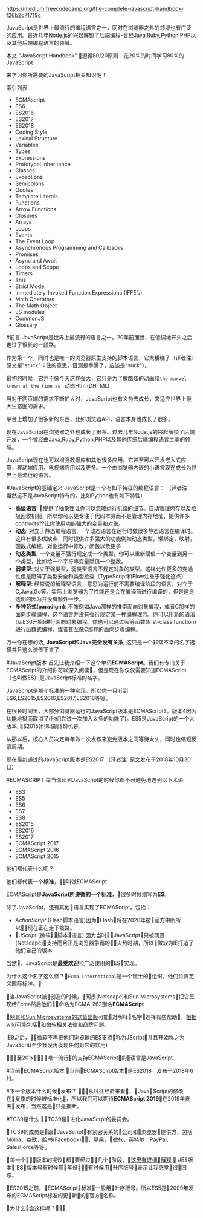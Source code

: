 https://medium.freecodecamp.org/the-complete-javascript-handbook-f26b2c71719c

JavaScript是世界上最流行的编程语言之一，同时在浏览器之外的领域也有广泛的应用。最近几年Node.js的兴起解锁了后端编程-曾经Java,Ruby,Python,PHP以及其他后端编程语言的领域。

本文 "JavaScript Handbook" 遵循80/20原则：花20%的时间学习80%的JavaScript

来学习你所需要的JavaScript相关知识吧！

索引列表
- ECMAscript
- ES6
- ES2016
- ES2017
- ES2018
- Coding Style
- Lexical Structure
- Variables
- Types
- Expressions
- Prototypal Inheritance
- Classes
- Exceptions
- Semicolons
- Quotes
- Template Literals
- Functions
- Arrow Functions
- Closures
- Arrays
- Loops
- Events
- The Event Loop
- Asynchronous Programming and Callbacks
- Promises
- Async and Await
- Loops and Scope
- Timers
- This
- Strict Mode
- Immediately-Invoked Function Expressions (IFFE’s)
- Math Operators
- The Math Object
- ES modules
- CommonJS
- Glossary

#前言
JavaScript是世界上最流行的语言之一。20年前面世，在低调地开头之后走过了很长的一段路。

作为第一个，同时也是唯一的浏览器原生支持的脚本语言，它太糟糕了（译者注:原文是"stuck"卡住的意思，目测是手滑了，应该是"suck"）。

最初的时候，它并不像今天这样强大，它只是为了做酷炫的动画和`the marvel known at the time as ` 动态Html(DHTML)

当对于网页端的需求不断扩大时，JavaScript也有义务去成长，来适应世界上最大生态圈的需求。

平台上增加了很多新的东西，比如浏览器API，语言本身也成长了很多。

现在JavaScript在浏览器之外也成长了很多。过去几年Node.js的兴起解锁了后端开发，一个曾经由Java,Ruby,Python,PHP以及其他传统后端编程语言主宰的领域。

JavaScript现在也可以增强数据库和其他很多应用。它甚至可以开发嵌入式应用，移动端应用，电视端应用以及更多。一个由浏览器内嵌的小语言现在成长为世界上最流行的语言。

#JavaScript的基础定义
JavaScript是一个有如下特征的编程语言：
（译者注：当然这不是JavaScript特有的，比如Python也有如下特性）
- **高级语言**: 提供了抽象性让你可以忽略运行机器的细节。自动管理内存以及垃圾回收机制，所以你可以更专注于代码本身而不是管理内存地址，提供许多contructs??让你使用功能强大的变量和对象。
- **动态**: 对立于静态编程语言, 一个动态语言在运行时做很多静态语言在编译时。这样有很多优缺点，同时提供许多强大的功能例如动态类型，懒绑定，映射，函数式编程，对象运行中修改，闭包以及更多
- **动态类型**: 一个变量不强行规定成一个类型。你可以重新赋值一个变量到另一个类型，比如给一个字符串变量赋值一个整数。
- **弱类型**: 对立于强类型，弱类型语言不规定对象的类型。这样允许更多的变通性但是阻碍了类型安全和类型检查（TypeScript和Flow注重于强化这点）
- **解释型**: 经常说的解释型语言，意思为运行前不需要编译阶段的语言，对立于C,Java,Go等。实际上浏览器为了性能还是会在编译前进行编译的，但是这是透明的因为并没有额外一步。
- **多种范式(paradigm)**: 不像例如Java那样的推崇面向对象编程，或者C那样的面向步骤编程，这个语言并没有强行规定某一种编程理念。你可以用新的语法(从ES6开始)进行面向对象编程。你也可以通过头等函数(frist-class function)进行函数式编程，或者甚至像C那样的面向步骤编程。

万一你在想的话, **JavaScript和Java完全没有关系**, 这只是一个非常不幸的名字选择并且这么流传下来了

#JavaScript版本
首先让我介绍一下这个单词**ECMAScript**。我们有专门关于ECMAScript的介绍你可以深入阅读，但是现在你仅仅需要知道ECMAScript（也叫做ES）是JavaScript标准的名字。

JavaScript是那个标准的一种实现。所以你一只听到 ES6,ES2015,ES2016,ES2017,ES2018等等。

在很长时间里，大部分浏览器运行的JavaScript版本是ECMAScript3。版本4因为功能地狱而取消了(他们尝试一次加入太多的功能了)。ES5是JavaScript的一个大版本, ES2015(也叫做ES6)也是。

从那以后，核心人员决定每年做一次发布来避免版本之间等待太久，同时也缩短反馈周期。

现在最新通过的JavaScript版本是ES2017
（译者注: 原文发布于2018年10月30日）

#ECMASCRIPT
每当你读到JavaScript的时候你都不可避免地遇到以下术语:
- ES3
- ES5
- ES6
- ES7
- ES8
- ES2015
- ES2016
- ES2017
- ECMAScript 2017
- ECMAScript 2016
- ECMAScript 2015

他们都代表什么呢？

他们都代表一个**标准**，叫做ECMAScript.

ECMAScript是**JavaScript所遵循的一个标准**，很多时候缩写为**ES**.

除了JavaScript，还有其他语言实现了ECMAScript，包括：
- *ActionScript* (Flash脚本语言)因为Flash将在2020年被官方中断所以现在正在走下坡路。
- *JScript* (微软脚本语言) 因为当时JavaScript只被网景(Netscape)支持而且正是浏览器争霸的火热时期，所以微软为IE打造了他们自己的版本


当然，JavaScript是**最受欢迎**和广泛使用的ES实现。

为什么这个名字这么怪？`Ecma International`是一个瑞士的组织，他们负责定义国际标准。

当JavaScript被创造的时候，网景(Netscape)和Sun Microsystems把它呈现给Ecma然后他们命名为ECMA-262别名**ECMAScript**

[网景和Sun Microsystems的这篇出版](https://web.archive.org/web/20070916144913/http://wp.netscape.com/newsref/pr/newsrelease67.html)可能对解释名字选择有些帮助，[根据wiki](https://en.wikipedia.org/wiki/ECMAScript)可能包括和微软相关法律和品牌问题。

IE9之后，微软不再把他们浏览器的ES支持称为JScript并且开始称之为JavaScrit(至少我没再发现任何对它的饮用)

至201x，唯一流行的支持ECMAScript的语言是JavaScript.

#当前ECMAScript版本
当前ECMAScirpt版本是ES2018。发布于2018年6月。

#下一个版本什么时候发布？
从过往经验来看，JavaScript的修改在夏季的时候被标准化，所以我们可以期待**ECMAScript 2019**在2019年夏天发布，当然这是只是推断。

#TC39是什么
TC39是进化JavaScrpt的委员会。

TC39的成员是跟JavaScript有紧密关系的公司和浏览器提供方，包括Mollia，谷歌，脸书(Facebook)，苹果，微软，英特尔，PayPal, SalesForce等等。

每一个版本的提议都要经过几个阶段，[这里有详细解释](https://tc39.github.io/process-document/)

#ES版本
ES版本号有时候用年份有时候用升序版号表示让我感觉很困惑。

ES2015之前，ECMAScript标准一般用升序版号。所以ES5是2009年发布的ECMAScript标准的更新的官方名称。

为什么会这样呢？